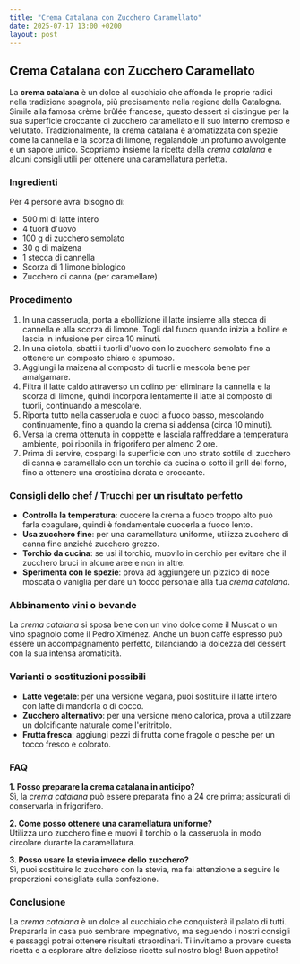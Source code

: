 ```yaml
---
title: "Crema Catalana con Zucchero Caramellato"
date: 2025-07-17 13:00 +0200
layout: post
---
```


## Crema Catalana con Zucchero Caramellato

La **crema catalana** è un dolce al cucchiaio che affonda le proprie radici nella tradizione spagnola, più precisamente nella regione della Catalogna. Simile alla famosa crème brûlée francese, questo dessert si distingue per la sua superficie croccante di zucchero caramellato e il suo interno cremoso e vellutato. Tradizionalmente, la crema catalana è aromatizzata con spezie come la cannella e la scorza di limone, regalandole un profumo avvolgente e un sapore unico. Scopriamo insieme la ricetta della *crema catalana* e alcuni consigli utili per ottenere una caramellatura perfetta.

### Ingredienti

Per 4 persone avrai bisogno di:

- 500 ml di latte intero
- 4 tuorli d'uovo
- 100 g di zucchero semolato
- 30 g di maizena
- 1 stecca di cannella
- Scorza di 1 limone biologico
- Zucchero di canna (per caramellare)

### Procedimento

1. In una casseruola, porta a ebollizione il latte insieme alla stecca di cannella e alla scorza di limone. Togli dal fuoco quando inizia a bollire e lascia in infusione per circa 10 minuti.
2. In una ciotola, sbatti i tuorli d'uovo con lo zucchero semolato fino a ottenere un composto chiaro e spumoso.
3. Aggiungi la maizena al composto di tuorli e mescola bene per amalgamare.
4. Filtra il latte caldo attraverso un colino per eliminare la cannella e la scorza di limone, quindi incorpora lentamente il latte al composto di tuorli, continuando a mescolare.
5. Riporta tutto nella casseruola e cuoci a fuoco basso, mescolando continuamente, fino a quando la crema si addensa (circa 10 minuti).
6. Versa la crema ottenuta in coppette e lasciala raffreddare a temperatura ambiente, poi riponila in frigorifero per almeno 2 ore.
7. Prima di servire, cospargi la superficie con uno strato sottile di zucchero di canna e caramellalo con un torchio da cucina o sotto il grill del forno, fino a ottenere una crosticina dorata e croccante.

### Consigli dello chef / Trucchi per un risultato perfetto

- **Controlla la temperatura**: cuocere la crema a fuoco troppo alto può farla coagulare, quindi è fondamentale cuocerla a fuoco lento.
- **Usa zucchero fine**: per una caramellatura uniforme, utilizza zucchero di canna fine anziché zucchero grezzo.
- **Torchio da cucina**: se usi il torchio, muovilo in cerchio per evitare che il zucchero bruci in alcune aree e non in altre.
- **Sperimenta con le spezie**: prova ad aggiungere un pizzico di noce moscata o vaniglia per dare un tocco personale alla tua *crema catalana*.

### Abbinamento vini o bevande

La *crema catalana* si sposa bene con un vino dolce come il Muscat o un vino spagnolo come il Pedro Ximénez. Anche un buon caffè espresso può essere un accompagnamento perfetto, bilanciando la dolcezza del dessert con la sua intensa aromaticità.

### Varianti o sostituzioni possibili

- **Latte vegetale**: per una versione vegana, puoi sostituire il latte intero con latte di mandorla o di cocco.
- **Zucchero alternativo**: per una versione meno calorica, prova a utilizzare un dolcificante naturale come l'eritritolo.
- **Frutta fresca**: aggiungi pezzi di frutta come fragole o pesche per un tocco fresco e colorato.

### FAQ

**1. Posso preparare la crema catalana in anticipo?**  
Sì, la *crema catalana* può essere preparata fino a 24 ore prima; assicurati di conservarla in frigorifero.

**2. Come posso ottenere una caramellatura uniforme?**  
Utilizza uno zucchero fine e muovi il torchio o la casseruola in modo circolare durante la caramellatura.

**3. Posso usare la stevia invece dello zucchero?**  
Sì, puoi sostituire lo zucchero con la stevia, ma fai attenzione a seguire le proporzioni consigliate sulla confezione.

### Conclusione

La *crema catalana* è un dolce al cucchiaio che conquisterà il palato di tutti. Prepararla in casa può sembrare impegnativo, ma seguendo i nostri consigli e passaggi potrai ottenere risultati straordinari. Ti invitiamo a provare questa ricetta e a esplorare altre deliziose ricette sul nostro blog! Buon appetito!
